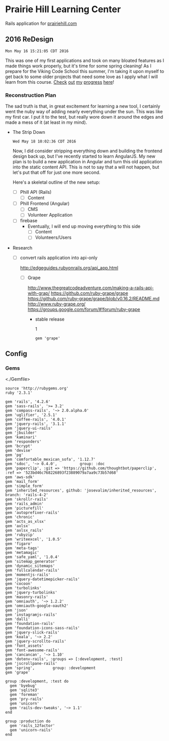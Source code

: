 # Prairie Hill Learning Center

Rails application for [prairiehill.com](http://www.prairiehill.com)

## 2016 ReDesign

    Mon May 16 15:21:05 CDT 2016

This was one of my first applications and took on many bloated features as I
made things work properly, but it's time for some spring cleaning! As I prepare
for the Viking Code School this summer, I'm taking it upon myself to get back
to some older projects that need some love as I apply what I will learn from 
this course. [Check](https://www.tumblr.com/blog/vikingreins) [out](https://twitter.com/50nand3r) [my](https://github.com/son1112) [progress](http://www.sonarch.org) [here](https://www.tumblr.com/blog/vikingreins)!

### Reconstruction Plan

The sad truth is that, in great excitement for learning a new tool, I certainly
went the nuby way of adding nearly everything under the sun. This was like my
first car. I put it to the test, but really wore down it around the edges and
made a mess of it (at least in my mind). 

-   The Strip Down

        Wed May 18 10:02:36 CDT 2016
    
    Now, I did consider stripping everything down and building the frontend design
    back up, but I've recently started to learn AngularJS. My new plan is to build 
    a new application in Angular and turn this old application into the static 
    content API. This is not to say that a will not happen, but let's
    put that off for just one more second.
    
    Here's a skeletal outline of the new setup:
    
    -   [ ] Phill API (Rails)
        -   [ ] Content
    -   [ ] Phill Frontend (Angular)
        -   [ ] CMS
        -   [ ] Volunteer Application
    -   [ ] firebase
        -   Eventually, I will end up moving everything to this side
            -   [ ] Content
            -   [ ] Volunteers/Users

-   Research

    -   [ ] convert rails application into api-only
        
        <http://edgeguides.rubyonrails.org/api_app.html>
        
        -   [ ] Grape
            
            <http://www.thegreatcodeadventure.com/making-a-rails-api-with-grap/>
            <https://github.com/ruby-grape/grape>
            <https://github.com/ruby-grape/grape/blob/v0.16.2/README.md>
            <http://www.ruby-grape.org/>
            <https://groups.google.com/forum/#!forum/ruby-grape>
            
            -   stable release
                
                1
                
                    gem 'grape'

## Config

### Gems

<./Gemfile>

    source 'http://rubygems.org'
    ruby '2.3.1'
    
    gem 'rails', '4.2.6'
    gem 'sass-rails', '>= 3.2'
    gem 'compass-rails', '~> 2.0.alpha.0'
    gem 'uglifier', '2.5.1'
    gem 'coffee-rails', '4.0.1'
    gem 'jquery-rails', '3.1.1'
    gem 'jquery-ui-rails'
    gem 'jbuilder'
    gem 'kaminari'
    gem 'responders'
    gem 'bcrypt'
    gem 'devise'
    gem 'pg'
    gem 'comfortable_mexican_sofa', '1.12.7'
    gem 'sdoc', '~> 0.4.0',          group: :doc
    gem 'paperclip', :git => 'https://github.com/thoughtbot/paperclip', :ref => '523bd46c768226893f23889079a7aa9c73b57d68'
    gem 'aws-sdk'
    gem 'mail_form'
    gem 'simple_form'
    gem 'inherited_resources', github: 'josevalim/inherited_resources', branch: 'rails-4-2'
    gem 'skrollr-rails'
    gem 'rails_admin'
    gem 'picturefill'
    gem 'autoprefixer-rails'
    gem 'chronic'
    gem 'acts_as_xlsx'
    gem 'axlsx'
    gem 'axlsx_rails'
    gem 'rubyzip'
    gem 'writeexcel', '1.0.5'
    gem 'figaro'
    gem 'meta-tags'
    gem 'metamagic'
    gem 'safe_yaml', '1.0.4'
    gem 'sitemap_generator'
    gem 'dynamic_sitemaps'
    gem 'fullcalendar-rails'
    gem 'momentjs-rails'
    gem 'jquery-datetimepicker-rails'
    gem 'cocoon'
    gem 'turbolinks'
    gem 'jquery-turbolinks'
    gem 'masonry-rails'
    gem 'omniauth', '~> 1.2.2'
    gem 'omniauth-google-oauth2'
    gem 'json'
    gem 'instagramjs-rails'
    gem 'dalli'
    gem 'foundation-rails'
    gem 'foundation-icons-sass-rails'
    gem 'jquery-slick-rails'
    gem 'koala', '~> 2.2'
    gem 'jquery-scrollto-rails'
    gem 'font_assets'
    gem 'font-awesome-rails'
    gem 'cancancan', '~> 1.10'
    gem 'dotenv-rails', :groups => [:development, :test]
    gem 'jscrollpane-rails'
    gem 'spring',        group: :development
    gem 'grape'
    
    group :development, :test do
      gem 'byebug'
      gem 'sqlite3'
      gem 'foreman'
      gem 'pry-rails'
      gem 'unicorn'
      gem 'rails-dev-tweaks', '~> 1.1'
    end
    
    group :production do
      gem 'rails_12factor'
      gem 'unicorn-rails'
    end
